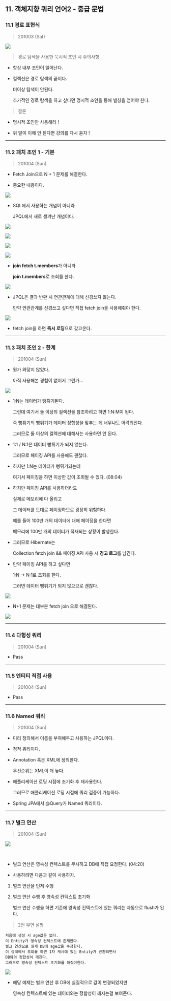 
## 11. 객체지향 쿼리 언어2 - 중급 문법

### 11.1 경로 표현식

> 201003 (Sat)

![](./img/Chapter_11_1_1.png)

> 경로 탐색을 사용한 묵시적 조인 시 주의사항

* 항상 내부 조인이 일어난다.

* 컬렉션은 경로 탐색의 끝이다.

  더이상 탐색이 안된다.

  추가적인 경로 탐색을 하고 싶다면 명시적 조인을 통해 별칭을 얻어야 한다.

> 결론

* 명시적 조인만 사용해라 !

* 위 말이 이해 안 된다면 강의를 다시 듣자 !

---


### 11.2 패치 조인 1 - 기본

> 201004 (Sun)

* Fetch Join으로 N + 1 문제를 해결한다.

* 중요한 내용이다.

![](./img/Chapter_11_2_1.png)

* SQL에서 사용하는 개념이 아니라 

  JPQL에서 새로 생겨난 개념이다.

![](./img/Chapter_11_2_2.png)

![](./img/Chapter_11_2_3.png)

![](./img/Chapter_11_2_4.png)

![](./img/Chapter_11_2_5.png)

* **join fetch t.members**가 아니라 

  **join t.members**로 조회를 한다.

![](./img/Chapter_11_2_6.png)

* JPQL은 결과 반환 시 연관관계에 대해 신경쓰지 않는다.

  만약 연관관계를 신경쓰고 싶다면 직접 fetch join을 사용해줘야 한다.

![](./img/Chapter_11_2_7.png)

* fetch join을 하면 **즉시 로딩**으로 갖고온다.



---

### 11.3 패치 조인 2 - 한계

> 201004 (Sun)

* 뭔가 와닿지 않았다.

  아직 사용해본 경험이 없어서 그런가...

![](./img/Chapter_11_3_1.png)

* 1:N는 데이터가 뻥튀기된다.

  그런데 여기서 둘 이상의 컬렉션을 참조하려고 하면 1:N:M이 된다.
  
  즉 뻥튀기의 뻥튀기가 데이터 정합성을 맞추는 게 너무나도 어려워진다.
  
  그러므로 둘 이상의 컬렉션에 대해서는 사용하면 안 된다.
  
* 1:1 / N:1은 데이터 뻥튀기가 되지 않는다.

  그러므로 페이징 API를 사용해도 괜찮다.
  
* 하지만 1:N는 데이터가 뻥튀기되는데 

  여기서 페이징을 하면 이상한 값이 조회될 수 있다. (08:04)
  
* 하지만 페이징 API를 사용하더라도 

  실제로 메모리에 다 올리고 
  
  그 데이터를 토대로 페이징하므로 굉장히 위험하다.
  
  예를 들어 100만 개의 데이터에 대해 페이징을 한다면 
  
  메모리에 100만 개의 데이터가 적재되는 상황이 발생한다.
  
* 그러므로 Hibernate는 

  Collection fetch join && 페이징 API 사용 시 **경고 로그**를 남긴다.
  
* 만약 페이징 API를 하고 싶다면

  1:N -> N:1로 조회를 한다.
  
  그러면 데이터 뻥튀기가 되지 않으므로 괜찮다.

![](./img/Chapter_11_3_2.png)

* N+1 문제는 대부분 fetch join 으로 해결된다.

![](./img/Chapter_11_3_3.png)

---

### 11.4 다형성 쿼리

> 201004 (Sun)

* Pass 

---

### 11.5 엔티티 직접 사용

> 201004 (Sun)

* Pass 

---

### 11.6 Named 쿼리

> 201004 (Sun)

* 미리 정의해서 이름을 부여해두고 사용하는 JPQL이다.

* 정적 쿼리이다.

* Annotation 혹은 XML에 정의한다.

  우선순위는 XML이 더 높다.

* 애플리케이션 로딩 시점에 초기화 후 재사용한다.
 
  그러므로 애플리케이션 로딩 시점에 쿼리 검증이 가능하다.

* Spring JPA에서 @Query가 Named 쿼리이다.

---

### 11.7 벌크 연산

> 201004 (Sun)

![](./img/Chapter_11_7_1.png)

<br>

* 벌크 연산은 영속성 컨텍스트를 무시하고 DB에 직접 요청한다. (04:20)

* 사용하려면 다음과 같이 사용하자.

1. 벌크 연산을 먼저 수행

2. 벌크 연산 수행 후 영속성 컨텍스트 초기화

   벌크 연산 수행을 하면 기존에 영속성 컨텍스트에 있는 쿼리는 자동으로 flush가 된다.

> 2번 부연 설명

``` 
처음에 생성 시 age값은 없다.
이 Entity가 영속성 컨텍스트에 존재한다.
벌크 연산으로 실제 DB에 age값을 수정한다.
이 상태에서 조회를 하면 1차 캐시에 있는 Entity가 반환되면서 
DB와의 정합성이 깨진다.
그러므로 영속성 컨텍스트 초기화를 해줘야한다.
```


![](./img/Chapter_11_7_2.png)

* 해당 예제는 벌크 연산 후 DB에 실질적으로 값이 변경되었지만

  영속성 컨텍스트에 있는 데이터와는 정합성이 깨지는걸 보여준다.

